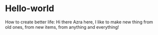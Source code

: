 # Hello-world
How to create better life:
Hi there Azra here, I like to make new thing from old ones, from new items, from anything and everything!
